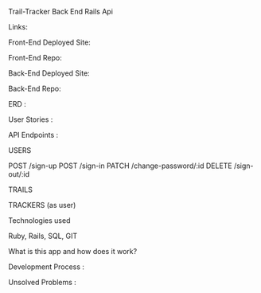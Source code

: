 Trail-Tracker Back End Rails Api

Links:

Front-End Deployed Site:

Front-End Repo:

Back-End Deployed Site:

Back-End Repo:

ERD :

User Stories :




API Endpoints :

USERS

POST /sign-up
POST /sign-in
PATCH /change-password/:id
DELETE /sign-out/:id

TRAILS



TRACKERS (as user)




Technologies used

Ruby, Rails, SQL, GIT

What is this app and how does it work?




Development Process :


Unsolved Problems :
